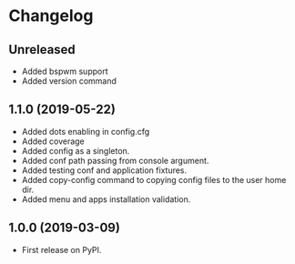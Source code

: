 Changelog
=========


Unreleased
----------
* Added bspwm support
* Added version command

1.1.0 (2019-05-22)
------------------
* Added dots enabling in config.cfg
* Added coverage
* Added config as a singleton.
* Added conf path passing from console argument.
* Added testing conf and application fixtures.
* Added copy-config command to copying config files to the user home dir.
* Added menu and apps installation validation.

1.0.0 (2019-03-09)
------------------

* First release on PyPI.
